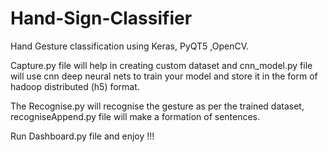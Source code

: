 # Hand-Sign-Classifier
Hand Gesture classification using Keras, PyQT5 ,OpenCV.
<br>

Capture.py file will help in creating custom dataset and cnn_model.py file will use cnn deep neural nets to train your model and store it in the form of hadoop distributed (h5) format.
<br>

The Recognise.py will recognise the gesture as per the trained dataset, recogniseAppend.py file will make a formation of sentences. 
<br>

Run Dashboard.py file and enjoy !!!
